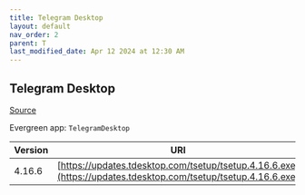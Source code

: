 ```yaml
---
title: Telegram Desktop
layout: default
nav_order: 2
parent: T
last_modified_date: Apr 12 2024 at 12:30 AM
---
```


## Telegram Desktop

[Source](https://desktop.telegram.org/)

Evergreen app: `TelegramDesktop`

| Version | URI                                                                                                            |
| ------- | -------------------------------------------------------------------------------------------------------------- |
| 4.16.6  | [https://updates.tdesktop.com/tsetup/tsetup.4.16.6.exe](https://updates.tdesktop.com/tsetup/tsetup.4.16.6.exe) |
